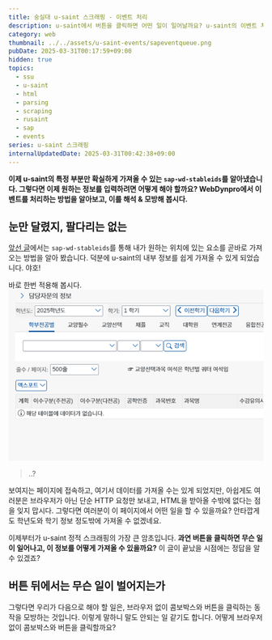 ```yaml
---
title: 숭실대 u-saint 스크래핑 - 이벤트 처리
description: u-saint에서 버튼을 클릭하면 어떤 일이 일어날까요? u-saint의 이벤트 처리 방법을 알아봅니다.
category: web
thumbnail: ../../assets/u-saint-events/sapeventqueue.png
pubDate: 2025-03-31T00:17:59+09:00
hidden: true
topics:
  - ssu
  - u-saint
  - html
  - parsing
  - scraping
  - rusaint
  - sap
  - events
series: u-saint 스크래핑
internalUpdatedDate: 2025-03-31T00:42:38+09:00
---
```


**이제 u-saint의 특정 부분만 확실하게 가져올 수 있는 `sap-wd-stableids`를 알아냈습니다. 그렇다면 이제 원하는 정보를 입력하려면 어떻게 해야 할까요? WebDynpro에서 이벤트를 처리하는 방법을 알아보고, 이를 해석 & 모방해 봅시다.**

## 눈만 달렸지, 팔다리는 없는

[앞선 글](/post/u-saint-events/)에서는 `sap-wd-stableids`를 통해 내가 원하는 위치에 있는 요소를 곧바로 가져오는 방법을 알아 봤습니다. 덕분에 u-saint의 내부 정보를 쉽게 가져올 수 있게 되었습니다. 야호!

바로 한번 적용해 봅시다.
![강의시간표 페이지](../../assets/u-saint-events/empty-timetables.png)
> ..?

보여지는 페이지에 접속하고, 여기서 데이터를 가져올 수는 있게 되었지만, 아쉽게도 여러분은 브라우저가 아닌 단순 HTTP 요청만 보내고, HTML을 받아올 수밖에 없다는 점을 잊지 맙시다. 그렇다면 여러분이 이 페이지에서 어떤 일을 할 수 있을까요? 안타깝게도 학년도와 학기 정보 정도밖에 가져올 수 없겠네요.

이제부터가 u-saint 정적 스크래핑의 가장 큰 암초입니다. **과연 버튼을 클릭하면 무슨 일이 일어나고, 이 정보를 어떻게 가져올 수 있을까요?** 이 글이 끝났을 시점에는 정답을 알 수 있겠죠?

## 버튼 뒤에서는 무슨 일이 벌어지는가

그렇다면 우리가 다음으로 해야 할 일은, 브라우저 없이 콤보박스와 버튼을 클릭하는 동작을 모방하는 것입니다. 이렇게 말하니 말도 안되는 일 같기도 합니다. 어떻게 브라우저 없이 콤보박스와 버튼을 클릭할까요?
